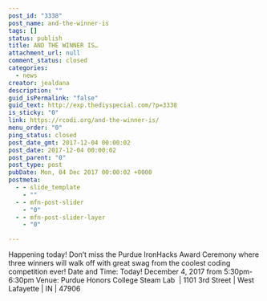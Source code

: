 ```yaml
---
post_id: "3338"
post_name: and-the-winner-is
tags: []
status: publish
title: AND THE WINNER IS…
attachment_url: null
comment_status: closed
categories:
  - news
creator: jealdana
description: ""
guid_isPermalink: "false"
guid_text: http://exp.thediyspecial.com/?p=3338
is_sticky: "0"
link: https://rcodi.org/and-the-winner-is/
menu_order: "0"
ping_status: closed
post_date_gmt: 2017-12-04 00:00:02
post_date: 2017-12-04 00:00:02
post_parent: "0"
post_type: post
pubDate: Mon, 04 Dec 2017 00:00:02 +0000
postmeta:
  - - slide_template
    - ""
  - - mfn-post-slider
    - "0"
  - - mfn-post-slider-layer
    - "0"

---
```

Happening today! Don’t miss the Purdue IronHacks Award Ceremony where three winners will walk off with great swag from the coolest coding competition ever! Date and Time: Today! December 4, 2017 from 5:30pm-6:30pm Venue: Purdue Honors College Steam Lab  | 1101 3rd Street | West Lafayette | IN | 47906
